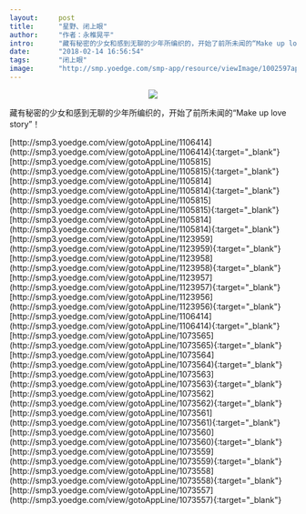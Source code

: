 ```yaml
---
layout:     post
title:      "星野、闭上眼"
author:     "作者：永椎晃平"
intro:      "藏有秘密的少女和感到无聊的少年所编织的，开始了前所未闻的“Make up love story”！"
date:       "2018-02-14 16:56:54"
tags:       "闭上眼"
image:      "http://smp.yoedge.com/smp-app/resource/viewImage/1002597appline.png"
---
```

<div style="text-align: center">
<p><img src="http://smp.yoedge.com/smp-app/resource/viewImage/1002597appline.png"/></p>
</div>
<p class="post-meta">
<span>藏有秘密的少女和感到无聊的少年所编织的，开始了前所未闻的“Make up love story”！</span>
</p>
[http://smp3.yoedge.com/view/gotoAppLine/1106414](http://smp3.yoedge.com/view/gotoAppLine/1106414){:target="_blank"}
[http://smp3.yoedge.com/view/gotoAppLine/1105815](http://smp3.yoedge.com/view/gotoAppLine/1105815){:target="_blank"}
[http://smp3.yoedge.com/view/gotoAppLine/1105814](http://smp3.yoedge.com/view/gotoAppLine/1105814){:target="_blank"}
[http://smp3.yoedge.com/view/gotoAppLine/1105815](http://smp3.yoedge.com/view/gotoAppLine/1105815){:target="_blank"}
[http://smp3.yoedge.com/view/gotoAppLine/1105814](http://smp3.yoedge.com/view/gotoAppLine/1105814){:target="_blank"}
[http://smp3.yoedge.com/view/gotoAppLine/1123959](http://smp3.yoedge.com/view/gotoAppLine/1123959){:target="_blank"}
[http://smp3.yoedge.com/view/gotoAppLine/1123958](http://smp3.yoedge.com/view/gotoAppLine/1123958){:target="_blank"}
[http://smp3.yoedge.com/view/gotoAppLine/1123957](http://smp3.yoedge.com/view/gotoAppLine/1123957){:target="_blank"}
[http://smp3.yoedge.com/view/gotoAppLine/1123956](http://smp3.yoedge.com/view/gotoAppLine/1123956){:target="_blank"}
[http://smp3.yoedge.com/view/gotoAppLine/1106414](http://smp3.yoedge.com/view/gotoAppLine/1106414){:target="_blank"}
[http://smp3.yoedge.com/view/gotoAppLine/1073565](http://smp3.yoedge.com/view/gotoAppLine/1073565){:target="_blank"}
[http://smp3.yoedge.com/view/gotoAppLine/1073564](http://smp3.yoedge.com/view/gotoAppLine/1073564){:target="_blank"}
[http://smp3.yoedge.com/view/gotoAppLine/1073563](http://smp3.yoedge.com/view/gotoAppLine/1073563){:target="_blank"}
[http://smp3.yoedge.com/view/gotoAppLine/1073562](http://smp3.yoedge.com/view/gotoAppLine/1073562){:target="_blank"}
[http://smp3.yoedge.com/view/gotoAppLine/1073561](http://smp3.yoedge.com/view/gotoAppLine/1073561){:target="_blank"}
[http://smp3.yoedge.com/view/gotoAppLine/1073560](http://smp3.yoedge.com/view/gotoAppLine/1073560){:target="_blank"}
[http://smp3.yoedge.com/view/gotoAppLine/1073559](http://smp3.yoedge.com/view/gotoAppLine/1073559){:target="_blank"}
[http://smp3.yoedge.com/view/gotoAppLine/1073558](http://smp3.yoedge.com/view/gotoAppLine/1073558){:target="_blank"}
[http://smp3.yoedge.com/view/gotoAppLine/1073557](http://smp3.yoedge.com/view/gotoAppLine/1073557){:target="_blank"}


